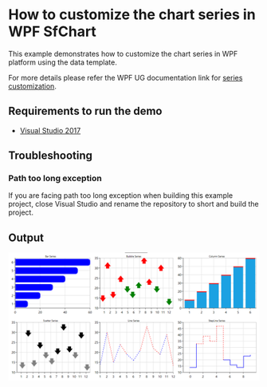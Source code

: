 # How to customize the chart series in WPF SfChart
This example demonstrates how to customize the chart series in WPF platform using the data template.

For more details please refer the WPF UG documentation link for [series customization](https://help.syncfusion.com/wpf/sfchart/styling-and-customization#customize-series).

## <a name="requirements-to-run-the-demo"></a>Requirements to run the demo ##

* [Visual Studio 2017](https://visualstudio.microsoft.com/downloads/)

## <a name="troubleshooting"></a>Troubleshooting ##
### Path too long exception
If you are facing path too long exception when building this example project, close Visual Studio and rename the repository to short and build the project.

## <a name="output"></a>Output ##

![output](Series_DataTemplate.png)
